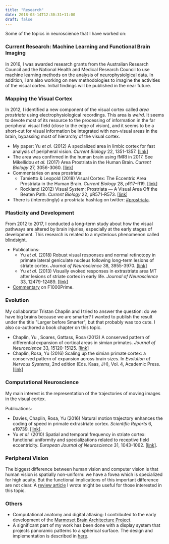 ```yaml
---
title: "Research"
date: 2018-03-14T12:30:31+11:00
draft: false
---
```

Some of the topics in neuroscience that I have worked on:

### Current Research: Machine Learning and Functional Brain Imaging
In 2016, I was awarded research grants from the Australian Research Council and the National Health and Medical Research Council to use machine learning methods on the analysis of neurophysiolgical data. In addition, I am also working on new methodologies to imagine the activities of the visual cortex. Initial findings will be published in the near future.

### Mapping the Visual Cortex
In 2012, I identified a new component of the visual cortex called _area prostriata_ using electrophysiological recordings. This area is _weird_. It seems to devote most of its resource to the processing of information in the far peripheral visual field (close to the edge of vision), and it seems to be a short-cut for visual information be integrated with non-visual areas in the brain, bypassing most of hierarchy of the visual cortex.

- My paper: Yu _et al._ (2012) A specialized area in limbic cortex for fast analysis of peripheral vision. _Current Biology_ 22, 1351-1357. [[link](https://www.ncbi.nlm.nih.gov/pubmed/22704993)]
- The area was confirmed in the human brain using fMRI in 2017. See Mikellidou _et al._ (2017) Area Prostriata in the Human Brain. _Current Biology_ 27, 3056-3060. [[link](https://www.ncbi.nlm.nih.gov/pubmed/28966090)]
- Commentaries on area prostriata:
  - Tamietto & Leopold (2018) Visual Cortex: The Eccentric Area Prostriata in the Human Brain. _Current Biology_ 28, pR17–R19. [[link](http://www.cell.com/current-biology/fulltext/S0960-9822(17)31451-3)]
  - Rockland (2012) Visual System: Prostriata — A Visual Area Off the Beaten Path. _Current Biology_ 22, pR571-R573. [[link](https://www.sciencedirect.com/science/article/pii/S0960982212005830)]
- There is (interestingly) a prostriata hashtag on twitter: [#prostriata](https://twitter.com/hashtag/prostriata?src=hash).

### Plasticity and Development
From 2012 to 2017, I conducted a long-term study about how the visual pathways are altered by brain injuries, especially at the early stages of development. This research is related to a mysterious phenomenon called [blindsight](https://en.wikipedia.org/wiki/Blindsight).

- Publications:
  - Yu _et al._ (2018) Robust visual responses and normal retinotopy in primate lateral geniculate nucleus following long-term lesions of striate cortex. _Journal of Neuroscience_ 38, 3955-3970. [[link]](http://www.jneurosci.org/content/38/16/3955)
  - Yu _et al._ (2013) Visually evoked responses in extrastriate area MT after lesions of striate cortex in early life. _Journal of Neuroscience_ 33, 12479-12489. [[link]](https://www.ncbi.nlm.nih.gov/pubmed/23884952)
- [Commentary](https://f1000.com/prime/718046975) on F1000Prime.

### Evolution
My collaborator Tristan Chaplin and I tried to answer the question: do we have big brains because we are smarter? I wanted to publish the result under the title "Larger before Smarter", but that probably was too cute. I also co-authored a book chapter on this topic.

- Chaplin, Yu , Soares, Gattass, Rosa (2013) A conserved pattern of differential expansion of cortical areas in simian primates. _Journal of Neuroscience_ 33, 15120-15125. [[link]](http://www.jneurosci.org/content/33/38/15120)
- Chaplin, Rosa, Yu (2016) Scaling up the simian primate cortex: a conserved pattern of expansion across brain sizes. In _Evolution of Nervous Systems_, 2nd edition (Eds. Kaas, JH), Vol. 4, Academic Press. [[link]](https://www.sciencedirect.com/science/referenceworks/9780128040966)

### Computational Neuroscience
My main interest is the representation of the trajectories of moving images in the visual cortex.

Publications:

- Davies, Chaplin, Rosa, Yu (2016) Natural motion trajectory enhances the coding of speed in primate extrastriate cortex. _Scientific Reports_ 6, e19739. [[link]](https://www.nature.com/articles/srep19739).
- Yu _et al._ (2010) Spatial and temporal frequency in striate cortex: functional uniformity and specializations related to receptive field eccentricity. _European Journal of Neuroscience_ 31, 1043-1062. [[link]](http://jov.arvojournals.org/article.aspx?articleid=2193721).

### Peripheral Vision
The biggest difference between human vision and computer vision is that human vision is spatially non-uniform: we have a fovea which is specialized for high acuity. But the functional implications of this important difference are not clear. A [review article](https://www.sciencedirect.com/science/article/pii/S0168010214002156) I wrote might be useful for those interested in this topic.

### Others
- Computational anatomy and digital atlasing: I contributed to the early development of the [Marmoset Brain Architecture Project](http://marmoset.braincircuits.org).
- A significant part of my work has been done with a display system that projects panoramic  patterns to a spherical surface. The design and implementation is described in [here](http://jov.arvojournals.org/article.aspx?articleid=2193721).
